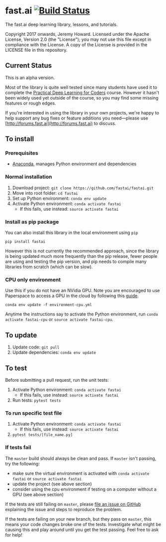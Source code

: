 # fast.ai [![Build Status](https://travis-ci.org/fastai/fastai.svg?branch=master)](https://travis-ci.org/fastai/fastai)
The fast.ai deep learning library, lessons, and tutorials.

Copyright 2017 onwards, Jeremy Howard. Licensed under the Apache License, Version 2.0 (the "License"); you may not use this file except in compliance with the License. A copy of the License is provided in the LICENSE file in this repository.

## Current Status
This is an alpha version. 

Most of the library is quite well tested since many students have used it to complete the [Practical Deep Learning for Coders](http://course.fast.ai) course. However it hasn't been widely used yet outside of the course, so you may find some missing features or rough edges. 

If you're interested in using the library in your own projects, we're happy to help support any bug fixes or feature additions you need&mdash;please use [http://forums.fast.ai](http://forums.fast.ai) to discuss.

## To install

### Prerequisites
* [Anaconda](https://conda.io/docs/user-guide/install/index.html#), manages Python environment and dependencies

### Normal installation
1. Download project: `git clone https://github.com/fastai/fastai.git`
1. Move into root folder: `cd fastai`
1. Set up Python environment: `conda env update`
1. Activate Python environment: `conda activate fastai`
    - If this fails, use instead: `source activate fastai`

### Install as pip package
You can also install this library in the local environment using `pip`

`pip install fastai`

However this is not currently the recommended approach, since the library is being updated much more frequently than the pip release, fewer people are using and testing the pip version, and pip needs to compile many libraries from scratch (which can be slow). 

### CPU only environment
Use this if you do not have an NVidia GPU. Note you are encouraged to use Paperspace to access a GPU in the cloud by following this [guide](https://github.com/reshamas/fastai_deeplearn_part1/blob/master/tools/paperspace.md).

`conda env update -f environment-cpu.yml`

Anytime the instructions say to activate the Python environment, run `conda activate fastai-cpu` or `source activate fastai-cpu`.

## To update
1. Update code: `git pull`
1. Update dependencies: `conda env update`

## To test
Before submitting a pull request, run the unit tests:

1. Activate Python environment: `conda activate fastai`
    - If this fails, use instead: `source activate fastai`
1. Run tests: `pytest tests`

### To run specific test file
1. Activate Python environment: `conda activate fastai`
    - If this fails, use instead: `source activate fastai`
1. `pytest tests/[file_name.py]`

### If tests fail
The `master` build should always be clean and pass. If `master` isn't passing, try the following:

* make sure the virtual environment is activated with `conda activate fastai` or `source activate fastai`
* update the project (see above section)
* consider using the cpu environment if testing on a computer without a GPU (see above section)

If the tests are still failing on `master`, please [file an issue on GitHub](https://github.com/fastai/fastai/issues) explaining the issue and steps to reproduce the problem.

If the tests are failing on your new branch, but they pass on `master`, this means your code changes broke one of the tests. Investigate what might be causing this and play around until you get the test passing. Feel free to ask for help!
